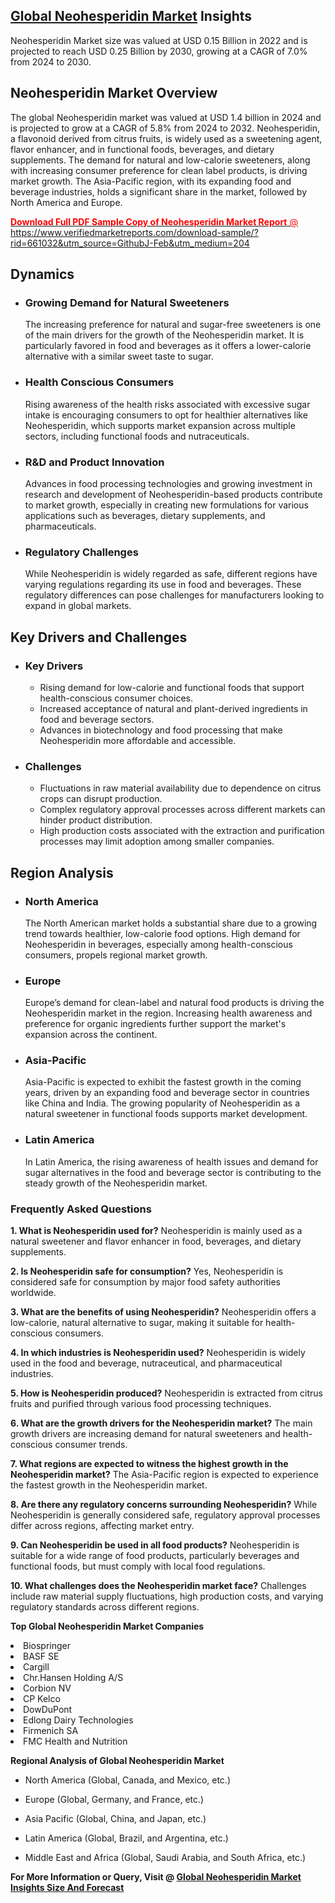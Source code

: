 <h2><a href="https://www.verifiedmarketreports.com/download-sample/?rid=661032&amp;utm_source=GithubJ&amp;utm_medium=204" target="_blank">Global Neohesperidin Market</a> Insights</h2><p>Neohesperidin Market size was valued at USD 0.15 Billion in 2022 and is projected to reach USD 0.25 Billion by 2030, growing at a CAGR of 7.0% from 2024 to 2030.</p><p> <h2>Neohesperidin Market Overview</h2> <p>The global Neohesperidin market was valued at USD 1.4 billion in 2024 and is projected to grow at a CAGR of 5.8% from 2024 to 2032. Neohesperidin, a flavonoid derived from citrus fruits, is widely used as a sweetening agent, flavor enhancer, and in functional foods, beverages, and dietary supplements. The demand for natural and low-calorie sweeteners, along with increasing consumer preference for clean label products, is driving market growth. The Asia-Pacific region, with its expanding food and beverage industries, holds a significant share in the market, followed by North America and Europe.</p> <p><a href="#"><p><span class=""><span style="color: #ff0000;"><strong>Download Full PDF Sample Copy of Neohesperidin Market Report</strong> @ </span><a href="https://www.verifiedmarketreports.com/download-sample/?rid=661032&amp;utm_source=GithubJ-Feb&amp;utm_medium=204" target="_blank">https://www.verifiedmarketreports.com/download-sample/?rid=661032&amp;utm_source=GithubJ-Feb&amp;utm_medium=204</a></span></p></a></p> <h2>Dynamics</h2> <ul> <li><h3>Growing Demand for Natural Sweeteners</h3> The increasing preference for natural and sugar-free sweeteners is one of the main drivers for the growth of the Neohesperidin market. It is particularly favored in food and beverages as it offers a lower-calorie alternative with a similar sweet taste to sugar.</li> <li><h3>Health Conscious Consumers</h3> Rising awareness of the health risks associated with excessive sugar intake is encouraging consumers to opt for healthier alternatives like Neohesperidin, which supports market expansion across multiple sectors, including functional foods and nutraceuticals.</li> <li><h3>R&D and Product Innovation</h3> Advances in food processing technologies and growing investment in research and development of Neohesperidin-based products contribute to market growth, especially in creating new formulations for various applications such as beverages, dietary supplements, and pharmaceuticals.</li> <li><h3>Regulatory Challenges</h3> While Neohesperidin is widely regarded as safe, different regions have varying regulations regarding its use in food and beverages. These regulatory differences can pose challenges for manufacturers looking to expand in global markets.</li> </ul> <h2>Key Drivers and Challenges</h2> <ul> <li><h3>Key Drivers</h3> <ul> <li>Rising demand for low-calorie and functional foods that support health-conscious consumer choices.</li> <li>Increased acceptance of natural and plant-derived ingredients in food and beverage sectors.</li> <li>Advances in biotechnology and food processing that make Neohesperidin more affordable and accessible.</li> </ul> </li> <li><h3>Challenges</h3> <ul> <li>Fluctuations in raw material availability due to dependence on citrus crops can disrupt production.</li> <li>Complex regulatory approval processes across different markets can hinder product distribution.</li> <li>High production costs associated with the extraction and purification processes may limit adoption among smaller companies.</li> </ul> </li> </ul> <h2>Region Analysis</h2> <ul> <li><h3>North America</h3> The North American market holds a substantial share due to a growing trend towards healthier, low-calorie food options. High demand for Neohesperidin in beverages, especially among health-conscious consumers, propels regional market growth.</li> <li><h3>Europe</h3> Europe’s demand for clean-label and natural food products is driving the Neohesperidin market in the region. Increasing health awareness and preference for organic ingredients further support the market's expansion across the continent.</li> <li><h3>Asia-Pacific</h3> Asia-Pacific is expected to exhibit the fastest growth in the coming years, driven by an expanding food and beverage sector in countries like China and India. The growing popularity of Neohesperidin as a natural sweetener in functional foods supports market development.</li> <li><h3>Latin America</h3> In Latin America, the rising awareness of health issues and demand for sugar alternatives in the food and beverage sector is contributing to the steady growth of the Neohesperidin market.</li> </ul> <h3>Frequently Asked Questions</h3> <p><strong>1. What is Neohesperidin used for?</strong> Neohesperidin is mainly used as a natural sweetener and flavor enhancer in food, beverages, and dietary supplements.</p> <p><strong>2. Is Neohesperidin safe for consumption?</strong> Yes, Neohesperidin is considered safe for consumption by major food safety authorities worldwide.</p> <p><strong>3. What are the benefits of using Neohesperidin?</strong> Neohesperidin offers a low-calorie, natural alternative to sugar, making it suitable for health-conscious consumers.</p> <p><strong>4. In which industries is Neohesperidin used?</strong> Neohesperidin is widely used in the food and beverage, nutraceutical, and pharmaceutical industries.</p> <p><strong>5. How is Neohesperidin produced?</strong> Neohesperidin is extracted from citrus fruits and purified through various food processing techniques.</p> <p><strong>6. What are the growth drivers for the Neohesperidin market?</strong> The main growth drivers are increasing demand for natural sweeteners and health-conscious consumer trends.</p> <p><strong>7. What regions are expected to witness the highest growth in the Neohesperidin market?</strong> The Asia-Pacific region is expected to experience the fastest growth in the Neohesperidin market.</p> <p><strong>8. Are there any regulatory concerns surrounding Neohesperidin?</strong> While Neohesperidin is generally considered safe, regulatory approval processes differ across regions, affecting market entry.</p> <p><strong>9. Can Neohesperidin be used in all food products?</strong> Neohesperidin is suitable for a wide range of food products, particularly beverages and functional foods, but must comply with local food regulations.</p> <p><strong>10. What challenges does the Neohesperidin market face?</strong> Challenges include raw material supply fluctuations, high production costs, and varying regulatory standards across different regions.</p> </p><p><strong>Top Global Neohesperidin Market Companies</strong></p><div data-test-id=""><p><li>Biospringer</li><li> BASF SE</li><li> Cargill</li><li> Chr.Hansen Holding A/S</li><li> Corbion NV</li><li> CP Kelco</li><li> DowDuPont</li><li> Edlong Dairy Technologies</li><li> Firmenich SA</li><li> FMC Health and Nutrition</li></p><div><strong>Regional Analysis of&nbsp;Global Neohesperidin Market</strong></div><ul><li dir="ltr"><p dir="ltr">North America&nbsp;(Global, Canada, and Mexico, etc.)</p></li><li dir="ltr"><p dir="ltr">Europe (Global, Germany, and France, etc.)</p></li><li dir="ltr"><p dir="ltr">Asia Pacific&nbsp;(Global, China, and Japan, etc.)</p></li><li dir="ltr"><p dir="ltr">Latin America&nbsp;(Global, Brazil, and Argentina, etc.)</p></li><li dir="ltr">Middle East and Africa&nbsp;(Global, Saudi Arabia, and South Africa, etc.)</li></ul><p><strong>For More Information or Query, Visit @&nbsp;</strong><strong><a href="https://www.verifiedmarketreports.com/product/neohesperidin-market/?utm_source=GithubJ&amp;utm_medium=204" target="_blank">Global Neohesperidin Market Insights Size And Forecast</a></strong></p></div>
